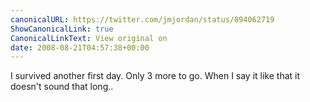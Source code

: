 ```yaml
---
canonicalURL: https://twitter.com/jmjordan/status/894062719
ShowCanonicalLink: true
CanonicalLinkText: View original on
date: 2008-08-21T04:57:38+00:00
---
```

I survived another first day. Only 3 more to go. When I say it like that it doesn't sound that long..